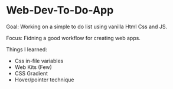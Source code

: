 # Web-Dev-To-Do-App

Goal: Working on a simple to do list using vanilla Html Css and JS. 

Focus: Fidning a good workflow for creating web apps.

Things I learned:
- Css in-file variables 
- Web Kits (Few)
- CSS Gradient
- Hover/pointer technique
